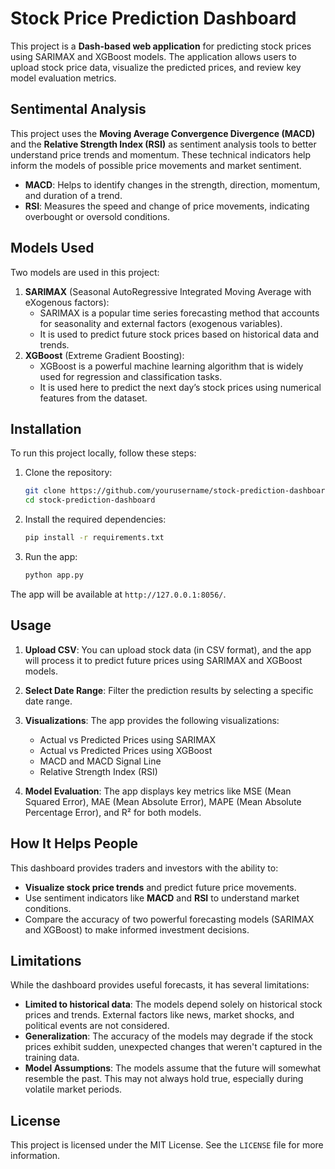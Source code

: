 
# Stock Price Prediction Dashboard

This project is a **Dash-based web application** for predicting stock prices using SARIMAX and XGBoost models. The application allows users to upload stock price data, visualize the predicted prices, and review key model evaluation metrics.

## Sentimental Analysis

This project uses the **Moving Average Convergence Divergence (MACD)** and the **Relative Strength Index (RSI)** as sentiment analysis tools to better understand price trends and momentum. These technical indicators help inform the models of possible price movements and market sentiment.

- **MACD**: Helps to identify changes in the strength, direction, momentum, and duration of a trend.
- **RSI**: Measures the speed and change of price movements, indicating overbought or oversold conditions.

## Models Used

Two models are used in this project:
1. **SARIMAX** (Seasonal AutoRegressive Integrated Moving Average with eXogenous factors):
   - SARIMAX is a popular time series forecasting method that accounts for seasonality and external factors (exogenous variables).
   - It is used to predict future stock prices based on historical data and trends.
2. **XGBoost** (Extreme Gradient Boosting):
   - XGBoost is a powerful machine learning algorithm that is widely used for regression and classification tasks.
   - It is used here to predict the next day’s stock prices using numerical features from the dataset.

## Installation

To run this project locally, follow these steps:

1. Clone the repository:
   ```bash
   git clone https://github.com/yourusername/stock-prediction-dashboard.git
   cd stock-prediction-dashboard
   ```

2. Install the required dependencies:
   ```bash
   pip install -r requirements.txt
   ```

3. Run the app:
   ```bash
   python app.py
   ```

The app will be available at `http://127.0.0.1:8056/`.

## Usage

1. **Upload CSV**: You can upload stock data (in CSV format), and the app will process it to predict future prices using SARIMAX and XGBoost models.
2. **Select Date Range**: Filter the prediction results by selecting a specific date range.
3. **Visualizations**: The app provides the following visualizations:
   - Actual vs Predicted Prices using SARIMAX
   - Actual vs Predicted Prices using XGBoost
   - MACD and MACD Signal Line
   - Relative Strength Index (RSI)

4. **Model Evaluation**: The app displays key metrics like MSE (Mean Squared Error), MAE (Mean Absolute Error), MAPE (Mean Absolute Percentage Error), and R² for both models.

## How It Helps People

This dashboard provides traders and investors with the ability to:
- **Visualize stock price trends** and predict future price movements.
- Use sentiment indicators like **MACD** and **RSI** to understand market conditions.
- Compare the accuracy of two powerful forecasting models (SARIMAX and XGBoost) to make informed investment decisions.

## Limitations

While the dashboard provides useful forecasts, it has several limitations:
- **Limited to historical data**: The models depend solely on historical stock prices and trends. External factors like news, market shocks, and political events are not considered.
- **Generalization**: The accuracy of the models may degrade if the stock prices exhibit sudden, unexpected changes that weren't captured in the training data.
- **Model Assumptions**: The models assume that the future will somewhat resemble the past. This may not always hold true, especially during volatile market periods.

## License

This project is licensed under the MIT License. See the `LICENSE` file for more information.
